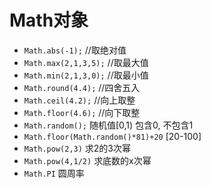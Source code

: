 # Math对象
* `Math.abs(-1);` //取绝对值
* `Math.max(2,1,3,5);` //取最大值
* `Math.min(2,1,3,0);` //取最小值
* `Math.round(4.4);` //四舍五入
* `Math.ceil(4.2);`    //向上取整
* `Math.floor(4.6);`   //向下取整
* `Math.random();`  随机值[0,1) 包含0, 不包含1
* `Math.floor(Math.random()*81)+20` [20-100]
* `Math.pow(2,3)` 求2的3次幂
* `Math.pow(4,1/2)` 求底数的x次幂
* `Math.PI` 圆周率